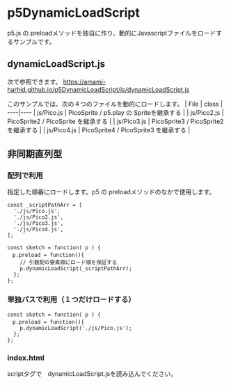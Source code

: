 # p5DynamicLoadScript

p5.js の preloadメソッドを独自に作り、動的にJavascriptファイルをロードするサンプルです。

## dynamicLoadScript.js

次で参照できます。
https://amami-harhid.github.io/p5DynamicLoadScript/js/dynamicLoadScript.js

このサンプルでは、次の４つのファイルを動的にロードします。
| File | class |
----|----
| js/Pico.js | PicoSprite / p5.play の Spriteを継承する |
| js/Pico2.js | PicoSprite2 / PicoSprite を継承する |
| js/Pico3.js | PicoSprite3 / PicoSprite2 を継承する |
| js/Pico4.js | PicoSprite4 / PicoSprite3 を継承する |

## 非同期直列型

### 配列で利用

指定した順番にロードします。p5 の preloadメソッドのなかで使用します。

```
const _scriptPathArr = [
  './js/Pico.js',
  './js/Pico2.js',
  './js/Pico3.js',
  './js/Pico4.js',
];

const sketch = function( p ) {
　p.preload = function(){
    // 引数配の要素順にロード順を保証する
    p.dynamicLoadScript(_scriptPathArr);
  };
};
```

### 単独パスで利用（１つだけロードする）

```
const sketch = function( p ) {
　p.preload = function(){
    p.dynamicLoadScript('./js/Pico.js');
  };
};
```

### index.html

scriptタグで　dynamicLoadScript.jsを読み込んでください。
